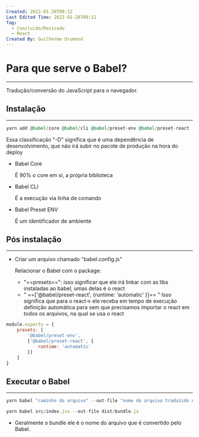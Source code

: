 ```yaml
---
Created: 2022-01-26T09:12
Last Edited Time: 2022-01-26T09:12
Tag:
  - Concluido/Revisado
  - React
Created By: Guilherme Drumond
---
```

# Para que serve o Babel?

---

Tradução/conversão do JavaScript para o navegador.

  

## Instalação

---

```Elixir
yarn add @babel/core @babel/cli @babel/preset-env @babel/preset-react -D 
```

Essa classificação "-D" significa que é uma dependência de desenvolvimento, que não irá subir no pacote de produção na hora do deploy

  

- Babel Core
    
    É 90% o core em si, a própria biblioteca
    
- Babel CLI
    
    É a execução via linha de comando
    
- Babel Preset ENV
    
    É um identificador de ambiente
    

  

## Pós instalação

---

- Criar um arquivo chamado "babel.config.js"
    
    Relacionar o Babel com o package:
    
    - "==presets==": isso significar que ele irá linkar com as libs instaladas ao babel, umas delas é o react
    - " ==['@babel/preset-react', {runtime: 'automatic' }]== " Isso significa que para o react→ ele receba em tempo de execução definição automática para sem que precisamos importar o react em todos os arquivos, na qual se usa o react

```JavaScript
module.exports = {
    presets: [
        '@babel/preset-env',
        ['@babel/preset-react', {
            runtime: 'automatic'
        }]
    ]
}
```

## Executar o Babel

---

```JavaScript
yarn babel "caminho do arquivo" --out-file "nome do arquivo traduzido que será gerado"

yarn babel src/index.jsx --out-file dist/bundle.js
```

- Geralmente o bundle ele é o nome do arquivo que é convertido pelo Babel.